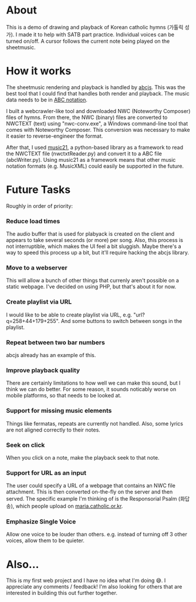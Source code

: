 # About
This is a demo of drawing and playback of Korean catholic hymns (가톨릭 성가). I made it to help with SATB part practice. Individual voices can be turned on/off. A cursor follows the current note being played on the sheetmusic.

# How it works
The sheetmusic rendering and playback is handled by [abcjs](https://github.com/paulrosen/abcjs). This was the best tool that I could find that handles both render and playback. The music data needs to be in [ABC notation](https://en.wikipedia.org/wiki/ABC_notation).

I built a webcrawler-like tool and downloaded NWC (Noteworthy Composer) files of hymns. From there, the NWC (binary) files are converted to NWCTEXT (text) using "nwc-conv.exe", a Windows command-line tool that comes with Noteworthy Composer. This conversion was necessary to make it easier to reverse-engineer the format.

After that, I used [music21](https://web.mit.edu/music21/), a python-based library as a framework to read the NWCTEXT file (nwctxtReader.py) and convert it to a ABC file (abcWriter.py). Using music21 as a framework means that other music notation formats (e.g. MusicXML) could easily be supported in the future.

# Future Tasks
Roughly in order of priority:

### Reduce load times
The audio buffer that is used for plabyack is created on the client and appears to take several seconds (or more) per song. Also, this process is not interruptible, which makes the UI feel a bit sluggish. Maybe there's a way to speed this process up a bit, but it'll require hacking the abcjs library.

### Move to a webserver
This will allow a bunch of other things that currenly aren't possible on a static webpage. I've decided on using PHP, but that's about it for now.

### Create playlist via URL
I would like to be able to create playlist via URL, e.g. "url?q=258+44+179+255". And some buttons to switch between songs in the playlist.

### Repeat between two bar numbers
abcjs already has an example of this.

### Improve playback quality
There are certainly limitations to how well we can make this sound, but I think we can do better. For some reason, it sounds noticably worse on mobile platforms, so that needs to be looked at.

### Support for missing music elements
Things like fermatas, repeats are currently not handled. Also, some lyrics are not aligned correctly to their notes.

### Seek on click
When you click on a note, make the playback seek to that note.

### Support for URL as an input
The user could specify a URL of a webpage that contains an NWC file attachment. This is then converted on-the-fly on the server and then served. The specific example I'm thinking of is the Responsorial Psalm (화답송), which people upload on [maria.catholic.or.kr](https://maria.catholic.or.kr/sungga/bbs/bbs_list.asp?menu=4828).

### Emphasize Single Voice
Allow one voice to be louder than others. e.g. instead of turning off 3 other voices, allow them to be quieter.

# Also...
This is my first web project and I have no idea what I'm doing :sweat_smile:. I appreciate any comments / feedback! I'm also looking for others that are interested in building this out further together.
